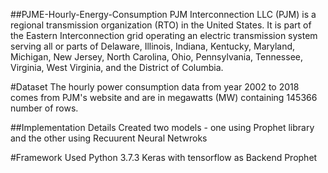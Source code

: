 ##PJME-Hourly-Energy-Consumption
PJM Interconnection LLC (PJM) is a regional transmission organization (RTO) in the United States. It is part of the Eastern Interconnection grid operating an electric transmission system serving all or parts of Delaware, Illinois, Indiana, Kentucky, Maryland, Michigan, New Jersey, North Carolina, Ohio, Pennsylvania, Tennessee, Virginia, West Virginia, and the District of Columbia. 

#Dataset
The hourly power consumption data from year 2002 to 2018 comes from PJM's website and are in megawatts (MW) containing 145366 number of rows.

##Implementation Details 
Created two models - one using Prophet library and the other using Recuurent Neural Netwroks

#Framework Used
Python 3.7.3
Keras with tensorflow as Backend
Prophet

